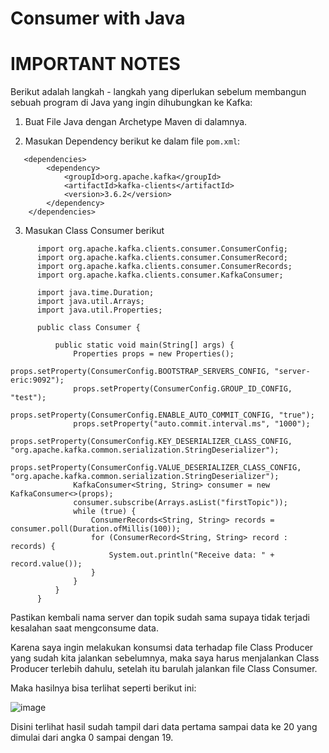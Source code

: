 # Consumer with Java

# IMPORTANT NOTES

Berikut adalah langkah - langkah yang diperlukan sebelum membangun sebuah program di Java yang ingin dihubungkan ke Kafka:

1. Buat File Java dengan Archetype Maven di dalamnya.

2. Masukan Dependency berikut ke dalam file ```pom.xml```:
```
   <dependencies>
        <dependency>
            <groupId>org.apache.kafka</groupId>
            <artifactId>kafka-clients</artifactId>
            <version>3.6.2</version>
        </dependency>
    </dependencies>
```
3. Masukan Class Consumer berikut
```
      import org.apache.kafka.clients.consumer.ConsumerConfig;
      import org.apache.kafka.clients.consumer.ConsumerRecord;
      import org.apache.kafka.clients.consumer.ConsumerRecords;
      import org.apache.kafka.clients.consumer.KafkaConsumer;
      
      import java.time.Duration;
      import java.util.Arrays;
      import java.util.Properties;
      
      public class Consumer {
      
          public static void main(String[] args) {
              Properties props = new Properties();
              props.setProperty(ConsumerConfig.BOOTSTRAP_SERVERS_CONFIG, "server-eric:9092");
              props.setProperty(ConsumerConfig.GROUP_ID_CONFIG, "test");
              props.setProperty(ConsumerConfig.ENABLE_AUTO_COMMIT_CONFIG, "true");
              props.setProperty("auto.commit.interval.ms", "1000");
              props.setProperty(ConsumerConfig.KEY_DESERIALIZER_CLASS_CONFIG, "org.apache.kafka.common.serialization.StringDeserializer");
              props.setProperty(ConsumerConfig.VALUE_DESERIALIZER_CLASS_CONFIG, "org.apache.kafka.common.serialization.StringDeserializer");
              KafkaConsumer<String, String> consumer = new KafkaConsumer<>(props);
              consumer.subscribe(Arrays.asList("firstTopic"));
              while (true) {
                  ConsumerRecords<String, String> records = consumer.poll(Duration.ofMillis(100));
                  for (ConsumerRecord<String, String> record : records) {
                      System.out.println("Receive data: " + record.value());
                  }
              }
          }
      }
```
Pastikan kembali nama server dan topik sudah sama supaya tidak terjadi kesalahan saat mengconsume data.

Karena saya ingin melakukan konsumsi data terhadap file Class Producer yang sudah kita jalankan sebelumnya, maka saya harus menjalankan Class Producer terlebih dahulu, setelah itu barulah jalankan file Class Consumer.

Maka hasilnya bisa terlihat seperti berikut ini:

![image](https://github.com/user-attachments/assets/0334726f-68b6-4146-b218-b137f901939f)

Disini terlihat hasil sudah tampil dari data pertama sampai data ke 20 yang dimulai dari angka 0 sampai dengan 19.



